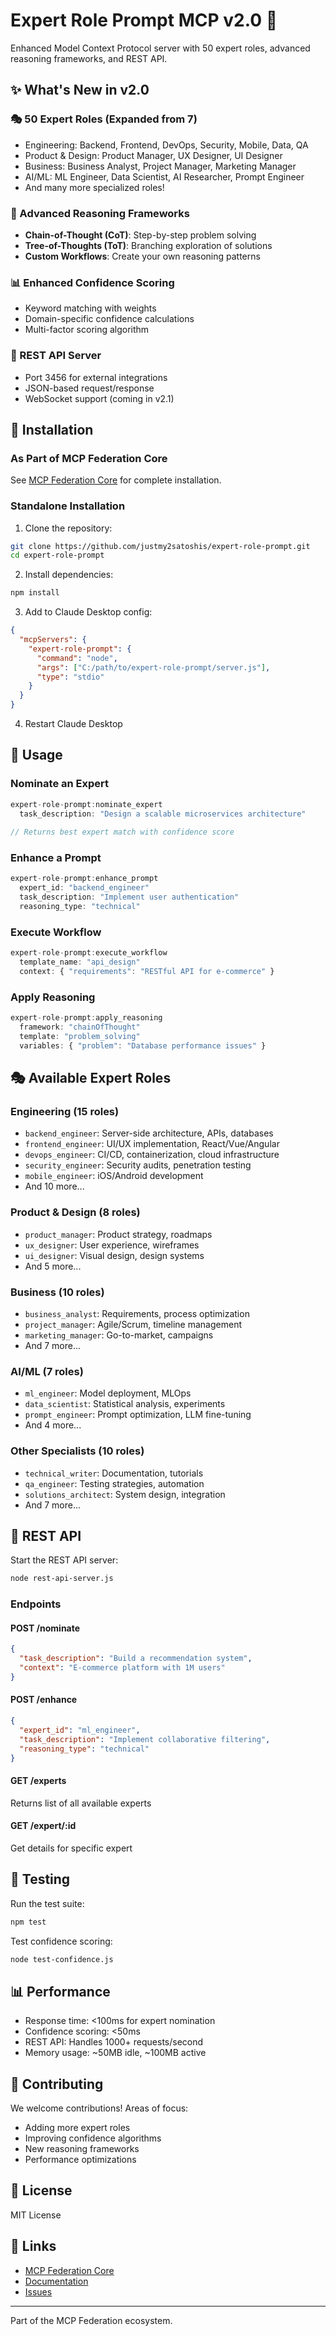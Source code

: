 # Expert Role Prompt MCP v2.0 🎯

Enhanced Model Context Protocol server with 50 expert roles, advanced reasoning frameworks, and REST API.

## ✨ What's New in v2.0

### 🎭 50 Expert Roles (Expanded from 7)
- Engineering: Backend, Frontend, DevOps, Security, Mobile, Data, QA
- Product & Design: Product Manager, UX Designer, UI Designer
- Business: Business Analyst, Project Manager, Marketing Manager
- AI/ML: ML Engineer, Data Scientist, AI Researcher, Prompt Engineer
- And many more specialized roles!

### 🧠 Advanced Reasoning Frameworks
- **Chain-of-Thought (CoT)**: Step-by-step problem solving
- **Tree-of-Thoughts (ToT)**: Branching exploration of solutions
- **Custom Workflows**: Create your own reasoning patterns

### 📊 Enhanced Confidence Scoring
- Keyword matching with weights
- Domain-specific confidence calculations
- Multi-factor scoring algorithm

### 🔌 REST API Server
- Port 3456 for external integrations
- JSON-based request/response
- WebSocket support (coming in v2.1)

## 🚀 Installation

### As Part of MCP Federation Core
See [MCP Federation Core](https://github.com/justmy2satoshis/mcp-federation-core) for complete installation.

### Standalone Installation

1. Clone the repository:
```bash
git clone https://github.com/justmy2satoshis/expert-role-prompt.git
cd expert-role-prompt
```

2. Install dependencies:
```bash
npm install
```

3. Add to Claude Desktop config:
```json
{
  "mcpServers": {
    "expert-role-prompt": {
      "command": "node",
      "args": ["C:/path/to/expert-role-prompt/server.js"],
      "type": "stdio"
    }
  }
}
```

4. Restart Claude Desktop

## 📖 Usage

### Nominate an Expert
```javascript
expert-role-prompt:nominate_expert
  task_description: "Design a scalable microservices architecture"
  
// Returns best expert match with confidence score
```

### Enhance a Prompt
```javascript
expert-role-prompt:enhance_prompt
  expert_id: "backend_engineer"
  task_description: "Implement user authentication"
  reasoning_type: "technical"
```

### Execute Workflow
```javascript
expert-role-prompt:execute_workflow
  template_name: "api_design"
  context: { "requirements": "RESTful API for e-commerce" }
```

### Apply Reasoning
```javascript
expert-role-prompt:apply_reasoning
  framework: "chainOfThought"
  template: "problem_solving"
  variables: { "problem": "Database performance issues" }
```

## 🎭 Available Expert Roles

### Engineering (15 roles)
- `backend_engineer`: Server-side architecture, APIs, databases
- `frontend_engineer`: UI/UX implementation, React/Vue/Angular
- `devops_engineer`: CI/CD, containerization, cloud infrastructure
- `security_engineer`: Security audits, penetration testing
- `mobile_engineer`: iOS/Android development
- And 10 more...

### Product & Design (8 roles)
- `product_manager`: Product strategy, roadmaps
- `ux_designer`: User experience, wireframes
- `ui_designer`: Visual design, design systems
- And 5 more...

### Business (10 roles)
- `business_analyst`: Requirements, process optimization
- `project_manager`: Agile/Scrum, timeline management
- `marketing_manager`: Go-to-market, campaigns
- And 7 more...

### AI/ML (7 roles)
- `ml_engineer`: Model deployment, MLOps
- `data_scientist`: Statistical analysis, experiments
- `prompt_engineer`: Prompt optimization, LLM fine-tuning
- And 4 more...

### Other Specialists (10 roles)
- `technical_writer`: Documentation, tutorials
- `qa_engineer`: Testing strategies, automation
- `solutions_architect`: System design, integration
- And 7 more...

## 🔧 REST API

Start the REST API server:
```bash
node rest-api-server.js
```

### Endpoints

#### POST /nominate
```json
{
  "task_description": "Build a recommendation system",
  "context": "E-commerce platform with 1M users"
}
```

#### POST /enhance
```json
{
  "expert_id": "ml_engineer",
  "task_description": "Implement collaborative filtering",
  "reasoning_type": "technical"
}
```

#### GET /experts
Returns list of all available experts

#### GET /expert/:id
Get details for specific expert

## 🧪 Testing

Run the test suite:
```bash
npm test
```

Test confidence scoring:
```bash
node test-confidence.js
```

## 📊 Performance

- Response time: <100ms for expert nomination
- Confidence scoring: <50ms
- REST API: Handles 1000+ requests/second
- Memory usage: ~50MB idle, ~100MB active

## 🤝 Contributing

We welcome contributions! Areas of focus:
- Adding more expert roles
- Improving confidence algorithms
- New reasoning frameworks
- Performance optimizations

## 📄 License

MIT License

## 🔗 Links

- [MCP Federation Core](https://github.com/justmy2satoshis/mcp-federation-core)
- [Documentation](https://github.com/justmy2satoshis/expert-role-prompt/wiki)
- [Issues](https://github.com/justmy2satoshis/expert-role-prompt/issues)

---

Part of the MCP Federation ecosystem.